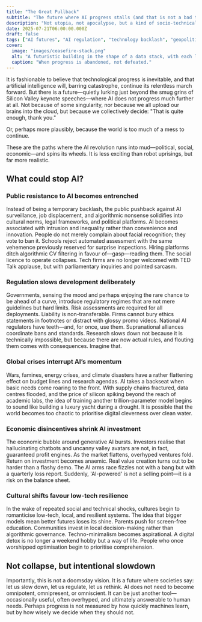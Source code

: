 ```yaml
---
title: "The Great Pullback"
subtitle: "The future where AI progress stalls (and that is not a bad thing)"
description: "Not utopia, not apocalypse, but a kind of socio-technical ceasefire. This is what it could look like if humanity decided to walk away from runaway AI development."
date: 2025-07-21T06:00:00.000Z
draft: false
tags: ["AI futures", "AI regulation", "technology backlash", "geopolitics", "sustainability", "AI limits", "scenarios", "scenario planning", "best case", "butwaittheresmorechaos"]
cover:
  image: "images/ceasefire-stack.png"
  alt: "A futuristic building in the shape of a data stack, with each layer representing a halted phase of AI development: machine learning, neural networks, general intelligence. Each level more incomplete than the last. Signs of abandonment—cranes frozen mid-air, architectural plans strewn across a cracked smart glass wall. Above, a billboard shows a serene Earth with the slogan: “We chose balance."
  caption: "When progress is abandoned, not defeated."
---
```


It is fashionable to believe that technological progress is inevitable, and that artificial intelligence will, 
barring catastrophe, continue its relentless march forward. But there is a future—quietly lurking just beyond the 
smug grins of Silicon Valley keynote speeches—where AI does not progress much further at all. Not because of some 
singularity, nor because we all upload our brains into the cloud, but because we collectively decide: "That is quite 
enough, thank you."

Or, perhaps more plausibly, because the world is too much of a mess to continue.

These are the paths where the AI revolution runs into mud—political, social, economic—and spins its wheels. It is less 
exciting than robot uprisings, but far more realistic.

## What could stop AI?

### Public resistance to AI becomes entrenched

Instead of being a temporary backlash, the public pushback against AI surveillance, job displacement, and algorithmic 
nonsense solidifies into cultural norms, legal frameworks, and political platforms. AI becomes associated with 
intrusion and inequality rather than convenience and innovation. People do not merely complain about facial recognition; 
they vote to ban it. Schools reject automated assessment with the same vehemence previously reserved for surprise 
inspections. Hiring platforms ditch algorithmic CV filtering in favour of—gasp—reading them. The social licence to 
operate collapses. Tech firms are no longer welcomed with TED Talk applause, but with parliamentary inquiries and 
pointed sarcasm.

### Regulation slows development deliberately

Governments, sensing the mood and perhaps enjoying the rare chance to be ahead of a curve, introduce regulatory 
regimes that are not mere guidelines but hard limits. Risk assessments are required for all deployments. Liability 
is non-transferable. Firms cannot bury ethics statements in footnotes or distract with glossy promo videos. National 
AI regulators have teeth—and, for once, use them. Supranational alliances coordinate bans and standards. Research 
slows down not because it is technically impossible, but because there are now actual rules, and flouting them 
comes with consequences. Imagine that.

### Global crises interrupt AI’s momentum

Wars, famines, energy crises, and climate disasters have a rather flattening effect on budget lines and research 
agendas. AI takes a backseat when basic needs come roaring to the front. With supply chains fractured, data centres 
flooded, and the price of silicon spiking beyond the reach of academic labs, the idea of training another 
trillion-parameter model begins to sound like building a luxury yacht during a drought. It is possible that the world 
becomes too chaotic to prioritise digital cleverness over clean water.

### Economic disincentives shrink AI investment

The economic bubble around generative AI bursts. Investors realise that hallucinating chatbots and uncanny valley 
avatars are not, in fact, guaranteed profit engines. As the market flattens, overhyped ventures fold. Return on 
investment becomes anaemic. Real value creation turns out to be harder than a flashy demo. The AI arms race fizzles 
not with a bang but with a quarterly loss report. Suddenly, 'AI-powered' is not a selling point—it is a risk on the 
balance sheet.

### Cultural shifts favour low-tech resilience

In the wake of repeated social and technical shocks, cultures begin to romanticise low-tech, local, and resilient 
systems. The idea that bigger models mean better futures loses its shine. Parents push for screen-free education. 
Communities invest in local decision-making rather than algorithmic governance. Techno-minimalism becomes aspirational. 
A digital detox is no longer a weekend hobby but a way of life. People who once worshipped optimisation begin to 
prioritise comprehension.

## Not collapse, but intentional slowdown

Importantly, this is not a doomsday vision. It is a future where societies say: let us slow down, let us regulate, let 
us rethink. AI does not need to become omnipotent, omnipresent, or omniscient. It can be just another tool—occasionally 
useful, often overhyped, and ultimately answerable to human needs. Perhaps progress is not measured by how quickly 
machines learn, but by how wisely we decide when they should not.



